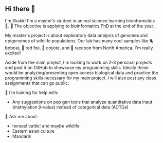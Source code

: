 ## Hi there 👋

I'm Skakk! I'm a master's student in animal science learning bioinformatics 🌱.
🎯 The objective is applying to bioinformatics PhD at the end of the year.

My master's project is about exploratory data analysis of genomes and epigenomes of wildlife populations. Our lab has many cool samples like 🐈 bobcat, 🦊 red fox, 🐺 coyote, and 🦝 raccoon from North America. I'm really excited!

Aside from the main project, I'm looking to work on 2-3 personal projects and post it on GitHub to showcase my programming skills. Ideally these would be analyzing/presenting open access biological data and practice the programming skills necessary for my main project. I will also post any class assignments that can go public.

🤔 I’m looking for help with:
- Any suggestions on pop gen tools that analyze quantitative data input (methylation β-value) instead of categorical data (ACTGs)

💬 Ask me about:
- horses! cattle! and maybe wildlife
- Eastern asian culture
- Mandarin

<!--
**Skakk43/Skakk43** is a ✨ _special_ ✨ repository because its `README.md` (this file) appears on your GitHub profile.

Here are some ideas to get you started:

- 🔭 I’m currently working on ...
- 🌱 I’m currently learning ...
- 👯 I’m looking to collaborate on ...
- 🤔 I’m looking for help with ...
- 💬 Ask me about ...
- 📫 How to reach me: ...
- 😄 Pronouns: ...
- ⚡ Fun fact: ...
-->
